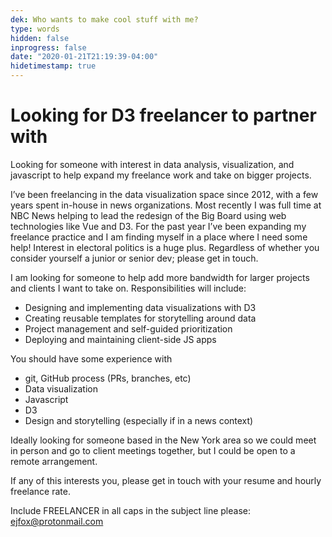 ```yaml
---
dek: Who wants to make cool stuff with me?
type: words
hidden: false
inprogress: false
date: "2020-01-21T21:19:39-04:00"
hidetimestamp: true
---
```


# Looking for D3 freelancer to partner with

Looking for someone with interest in data analysis, visualization, and javascript to help expand my freelance work and take on bigger projects.

I’ve been freelancing in the data visualization space since 2012, with a few years spent in-house in news organizations. Most recently I was full time at NBC News helping to lead the redesign of the Big Board using web technologies like Vue and D3. For the past year I’ve been expanding my freelance practice and I am finding myself in a place where I need some help! Interest in electoral politics is a huge plus. Regardless of whether you consider yourself a junior or senior dev; please get in touch.

I am looking for someone to help add more bandwidth for larger projects and clients I want to take on. Responsibilities will include:

- Designing and implementing data visualizations with D3
- Creating reusable templates for storytelling around data
- Project management and self-guided prioritization
- Deploying and maintaining client-side JS apps

You should have some experience with

- git, GitHub process (PRs, branches, etc)
- Data visualization
- Javascript
- D3
- Design and storytelling (especially if in a news context)

Ideally looking for someone based in the New York area so we could meet in person and go to client meetings together, but I could be open to a remote arrangement.

If any of this interests you, please get in touch with your resume and hourly freelance rate.

Include FREELANCER in all caps in the subject line please: ejfox@protonmail.com
